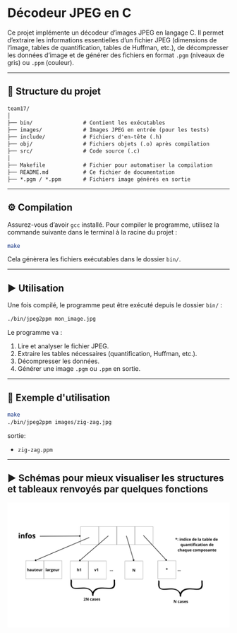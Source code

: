 # Décodeur JPEG en C

Ce projet implémente un décodeur d’images JPEG en langage C. Il permet d’extraire les informations essentielles d’un fichier JPEG (dimensions de l’image, tables de quantification, tables de Huffman, etc.), de décompresser les données d’image et de générer des fichiers en format `.pgm` (niveaux de gris) ou `.ppm` (couleur).

---

## 📁 Structure du projet

```
team17/
│
├── bin/                # Contient les exécutables
├── images/             # Images JPEG en entrée (pour les tests)
├── include/            # Fichiers d'en-tête (.h)
├── obj/                # Fichiers objets (.o) après compilation
├── src/                # Code source (.c)
│
├── Makefile            # Fichier pour automatiser la compilation
├── README.md           # Ce fichier de documentation
├── *.pgm / *.ppm       # Fichiers image générés en sortie
```

---

## ⚙️ Compilation

Assurez-vous d’avoir `gcc` installé. Pour compiler le programme, utilisez la commande suivante dans le terminal à la racine du projet :

```bash
make
```

Cela génèrera les fichiers exécutables dans le dossier `bin/`.

---

## ▶️ Utilisation

Une fois compilé, le programme peut être exécuté depuis le dossier `bin/` :

```bash
./bin/jpeg2ppm mon_image.jpg
```

Le programme va :

1. Lire et analyser le fichier JPEG.
2. Extraire les tables nécessaires (quantification, Huffman, etc.).
3. Décompresser les données.
4. Générer une image `.pgm` ou `.ppm` en sortie.

---

## 🧪 Exemple d'utilisation

```bash
make
./bin/jpeg2ppm images/zig-zag.jpg
```

sortie: 
- `zig-zag.ppm`

---
## ▶️ Schémas pour mieux visualiser les structures et tableaux renvoyés par quelques fonctions
![le tableau renvoyé par la fonction extract_image_info](dessins/infos.png)
